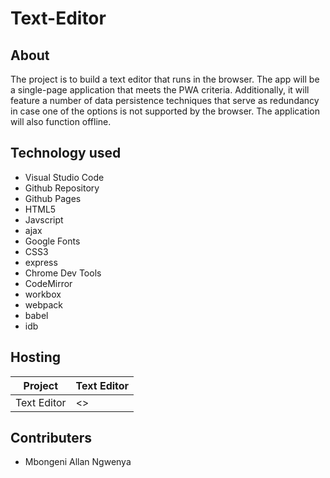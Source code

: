 # Text-Editor
## About

The project is to build a text editor that runs in the browser. The app will be a single-page application that meets the PWA criteria. Additionally, it will feature a number of data persistence techniques that serve as redundancy in case one of the options is not supported by the browser. The application will also function offline.


## Technology used

- Visual Studio Code
- Github Repository
- Github Pages
- HTML5
- Javscript
- ajax
- Google Fonts 
- CSS3
- express
- Chrome Dev Tools
- CodeMirror
- workbox
- webpack 
- babel
- idb


## Hosting

| Project                            | Text Editor                                            |
|------------------------------------|--------------------------------------------------------|
| Text Editor                        | <>                                                     |


## Contributers

- Mbongeni Allan Ngwenya